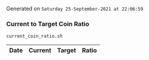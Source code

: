 Generated on `Saturday 25-September-2021 at 22:06:59`

### Current to Target Coin Ratio
`current_coin_ratio.sh`

Date|Current|Target|Ratio
---|---|---|---
